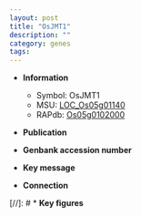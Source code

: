 ```yaml
---
layout: post
title: "OsJMT1"
description: ""
category: genes
tags: 
---
```


* **Information**  
    + Symbol: OsJMT1  
    + MSU: [LOC_Os05g01140](http://rice.uga.edu/cgi-bin/ORF_infopage.cgi?orf=LOC_Os05g01140)  
    + RAPdb: [Os05g0102000](http://rapdb.dna.affrc.go.jp/viewer/gbrowse_details/irgsp1?name=Os05g0102000)  

* **Publication**  

* **Genbank accession number**  

* **Key message**  

* **Connection**  

[//]: # * **Key figures**  


